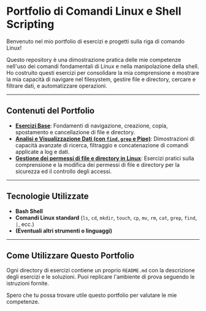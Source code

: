 # Portfolio di Comandi Linux e Shell Scripting

Benvenuto nel mio portfolio di esercizi e progetti sulla riga di comando Linux!

Questo repository è una dimostrazione pratica delle mie competenze nell'uso dei comandi fondamentali di Linux e nella 
manipolazione della shell. Ho costruito questi esercizi per consolidare la mia comprensione e mostrare la mia 
capacità di navigare nel filesystem, gestire file e directory, cercare e filtrare dati, e automatizzare operazioni.

---

## Contenuti del Portfolio

* **[Esercizi Base](esercizi_base/README.md)**: Fondamenti di navigazione, creazione, copia, spostamento e 
cancellazione di file e directory.
* **[Analisi e Visualizzazione Dati (con `find`, `grep` e Pipe)](analisi_dati_shell/README.md)**: Dimostrazioni di 
capacità avanzate di ricerca, filtraggio e concatenazione di comandi applicate a log e dati.
* **[Gestione dei permessi di file e directory in Linux](gestione_permessi/README.md)**: Esercizi pratici sulla 
comprensione e la modifica dei permessi di file e directory per la sicurezza ed il controllo degli accessi.
---

## Tecnologie Utilizzate

* **Bash Shell**
* **Comandi Linux standard** (`ls`, `cd`, `mkdir`, `touch`, `cp`, `mv`, `rm`, `cat`, `grep`, `find`, `|`, ecc.)
* **(Eventuali altri strumenti o linguaggi)**

---

## Come Utilizzare Questo Portfolio

Ogni directory di esercizi contiene un proprio `README.md` con la descrizione degli esercizi e le soluzioni. Puoi 
replicare l'ambiente di prova seguendo le istruzioni fornite.

Spero che tu possa trovare utile questo portfolio per valutare le mie competenze.
